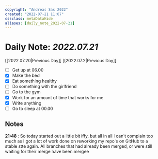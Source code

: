 ```yaml
---
copyright: "Andreas Sas 2022"
created: "2022-07-21 11:07"
cssclass: metaDataHide
aliases: [daily_note_2022-07-21]
---
```


# Daily Note: *2022.07.21*
[[2022.07.20|Previous Day]] [[2022.07.2|Previous Day]]

- [ ] Get up at 06.00
- [x] Make the bed
- [x] Eat something healthy
- [ ] Do something with the girlfriend
- [ ] Go to the gym
- [x] Work for an amount of time that works for me
- [x] Write anything
- [ ] Go to sleep at 00.00

## Notes
**21:48** :
So today started out a little bit iffy, but all in all I can't complain too much as I got a lot of work done on reworking my repo's on GitHub to a stable stte again. All branches that had already been merged, or were still waiting for their merge have been mergee
